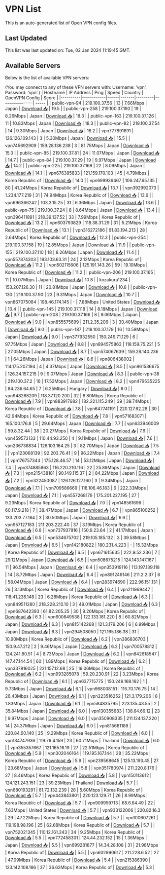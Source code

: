 # VPN List

This is an auto-generated list of Open VPN config files.

## Last Updated

This list was last updated on: Tue, 02 Jan 2024 11:19:45 GMT.

## Available Servers

Below is the list of available VPN servers:

(You may connect to any of these VPN servers with: Username: 'vpn', Password: 'vpn'.)
| Hostname | IP Address | Ping | Speed | Country | OpenVPN Config | Score |
|----------|------------|------|-------|---------|----------------| ----- |
| public-vpn-94 | 219.100.37.56 | 13 | 7.66Mbps | Japan | [Download 📥](./configs/server_0_JP.ovpn) | 19.5 |
| public-vpn-258 | 219.100.37.190 | 19 | 8.26Mbps | Japan | [Download 📥](./configs/server_1_JP.ovpn) | 18.3 |
| public-vpn-163 | 219.100.37.126 | 11 | 10.83Mbps | Japan | [Download 📥](./configs/server_2_JP.ovpn) | 18.3 |
| public-vpn-82 | 219.100.37.54 | 14 | 9.30Mbps | Japan | [Download 📥](./configs/server_3_JP.ovpn) | 16.2 |
| vpn777891891 | 126.126.109.143 | 3 | 5.30Mbps | Japan | [Download 📥](./configs/server_4_JP.ovpn) | 15.5 |
| vpn745692909 | 159.28.136.238 | 3 | 81.75Mbps | Japan | [Download 📥](./configs/server_5_JP.ovpn) | 15.3 |
| public-vpn-85 | 219.100.37.81 | 24 | 11.07Mbps | Japan | [Download 📥](./configs/server_6_JP.ovpn) | 14.7 |
| public-vpn-84 | 219.100.37.29 | 19 | 9.97Mbps | Japan | [Download 📥](./configs/server_7_JP.ovpn) | 14.2 |
| public-vpn-225 | 219.100.37.169 | 22 | 8.09Mbps | Japan | [Download 📥](./configs/server_8_JP.ovpn) | 14.1 |
| vpn676385833 | 121.159.170.103 | 45 | 4.79Mbps | Korea Republic of | [Download 📥](./configs/server_9_KR.ovpn) | 14.0 |
| vpn699936467 | 106.247.65.135 | 80 | 41.24Mbps | Korea Republic of | [Download 📥](./configs/server_10_KR.ovpn) | 13.7 |
| vpn392992073 | 1.234.177.219 | 31 | 74.94Mbps | Korea Republic of | [Download 📥](./configs/server_11_KR.ovpn) | 13.6 |
| vpn696366242 | 103.3.15.25 | 31 | 6.36Mbps | Japan | [Download 📥](./configs/server_12_JP.ovpn) | 13.6 |
| public-vpn-75 | 219.100.37.24 | 8 | 8.64Mbps | Japan | [Download 📥](./configs/server_13_JP.ovpn) | 13.4 |
| vpn396411891 | 218.39.137.52 | 33 | 7.99Mbps | Korea Republic of | [Download 📥](./configs/server_14_KR.ovpn) | 13.2 |
| vpn603793829 | 118.38.31.29 | 31 | 5.21Mbps | Korea Republic of | [Download 📥](./configs/server_15_KR.ovpn) | 13.1 |
| vpn316272186 | 61.83.194.213 | 28 | 2.64Mbps | Korea Republic of | [Download 📥](./configs/server_16_KR.ovpn) | 12.3 |
| public-vpn-254 | 219.100.37.158 | 19 | 12.85Mbps | Japan | [Download 📥](./configs/server_17_JP.ovpn) | 11.9 |
| public-vpn-155 | 219.100.37.110 | 18 | 8.26Mbps | Japan | [Download 📥](./configs/server_18_JP.ovpn) | 11.4 |
| vpn557874303 | 183.103.63.31 | 24 | 2.12Mbps | Korea Republic of | [Download 📥](./configs/server_19_KR.ovpn) | 11.2 |
| vpn502115606 | 125.191.143.26 | 59 | 19.10Mbps | Korea Republic of | [Download 📥](./configs/server_20_KR.ovpn) | 11.2 |
| public-vpn-206 | 219.100.37.165 | 11 | 10.07Mbps | Japan | [Download 📥](./configs/server_21_JP.ovpn) | 10.8 |
| kozakura1234 | 153.207.126.30 | 11 | 20.81Mbps | Japan | [Download 📥](./configs/server_22_JP.ovpn) | 10.8 |
| public-vpn-130 | 219.100.37.90 | 23 | 9.31Mbps | Japan | [Download 📥](./configs/server_23_JP.ovpn) | 10.7 |
| vpn867075084 | 198.46.174.145 | - | 7.88Mbps | United States | [Download 📥](./configs/server_24_US.ovpn) | 10.4 |
| public-vpn-145 | 219.100.37.118 | 14 | 8.18Mbps | Japan | [Download 📥](./configs/server_25_JP.ovpn) | 9.7 |
| public-vpn-208 | 219.100.37.166 | 8 | 9.06Mbps | Japan | [Download 📥](./configs/server_26_JP.ovpn) | 9.0 |
| vpn855575699 | 211.2.35.206 | 3 | 30.40Mbps | Japan | [Download 📥](./configs/server_27_JP.ovpn) | 9.0 |
| public-vpn-187 | 219.100.37.179 | 16 | 10.58Mbps | Japan | [Download 📥](./configs/server_28_JP.ovpn) | 9.0 |
| vpn377932550 | 150.249.71.129 | 6 | 97.75Mbps | Japan | [Download 📥](./configs/server_29_JP.ovpn) | 8.8 |
| vpn894575863 | 118.159.75.221 | 5 | 27.05Mbps | Japan | [Download 📥](./configs/server_30_JP.ovpn) | 8.7 |
| vpn574067639 | 159.28.140.236 | 1 | 64.26Mbps | Japan | [Download 📥](./configs/server_31_JP.ovpn) | 8.6 |
| vpn806438002 | 114.175.207.194 | 4 | 4.37Mbps | Japan | [Download 📥](./configs/server_32_JP.ovpn) | 8.5 |
| vpn961536675 | 126.34.157.215 | 9 | 9.07Mbps | Japan | [Download 📥](./configs/server_33_JP.ovpn) | 8.3 |
| public-vpn-38 | 219.100.37.2 | 16 | 17.52Mbps | Japan | [Download 📥](./configs/server_34_JP.ovpn) | 8.2 |
| vpn479535225 | 84.236.64.65 | 7 | 6.25Mbps | Hungary | [Download 📥](./configs/server_35_HU.ovpn) | 8.0 |
| vpn948268209 | 118.37.120.200 | 32 | 8.80Mbps | Korea Republic of | [Download 📥](./configs/server_36_KR.ovpn) | 7.9 |
| vpn883917682 | 182.221.115.249 | 39 | 39.74Mbps | Korea Republic of | [Download 📥](./configs/server_37_KR.ovpn) | 7.8 |
| vpn647741191 | 220.127.62.28 | 30 | 42.94Mbps | Korea Republic of | [Download 📥](./configs/server_38_KR.ovpn) | 7.8 |
| vpn571683071 | 165.100.176.8 | 5 | 29.64Mbps | Japan | [Download 📥](./configs/server_39_JP.ovpn) | 7.7 |
| vpn633946009 | 59.8.32.44 | 38 | 20.27Mbps | Korea Republic of | [Download 📥](./configs/server_40_KR.ovpn) | 7.6 |
| vpn459573133 | 110.44.93.250 | 4 | 9.11Mbps | Japan | [Download 📥](./configs/server_41_JP.ovpn) | 7.6 |
| vpn236738834 | 126.103.164.25 | 3 | 82.70Mbps | Japan | [Download 📥](./configs/server_42_JP.ovpn) | 7.5 |
| vpn123068139 | 92.203.76.41 | 9 | 96.22Mbps | Japan | [Download 📥](./configs/server_43_JP.ovpn) | 7.4 |
| vpn176757344 | 175.128.46.57 | 14 | 53.12Mbps | Japan | [Download 📥](./configs/server_44_JP.ovpn) | 7.4 |
| vpn374885863 | 116.220.210.116 | 22 | 25.89Mbps | Japan | [Download 📥](./configs/server_45_JP.ovpn) | 7.3 |
| vpn215438181 | 90.149.115.37 | 2 | 84.22Mbps | Japan | [Download 📥](./configs/server_46_JP.ovpn) | 7.2 |
| vpn322450087 | 126.126.127.160 | 3 | 9.34Mbps | Japan | [Download 📥](./configs/server_47_JP.ovpn) | 7.1 |
| vpn709586669 | 118.106.46.183 | 6 | 222.33Mbps | Japan | [Download 📥](./configs/server_48_JP.ovpn) | 7.1 |
| vpn557268179 | 175.201.227.195 | 27 | 9.23Mbps | Korea Republic of | [Download 📥](./configs/server_49_KR.ovpn) | 7.0 |
| vpn148561696 | 60.117.9.218 | 7 | 38.47Mbps | Japan | [Download 📥](./configs/server_50_JP.ovpn) | 6.7 |
| vpn865100252 | 133.203.77.164 | 3 | 30.50Mbps | Japan | [Download 📥](./configs/server_51_JP.ovpn) | 6.6 |
| vpn957127183 | 211.203.222.40 | 37 | 3.19Mbps | Korea Republic of | [Download 📥](./configs/server_52_KR.ovpn) | 6.6 |
| vpn737937816 | 150.9.23.64 | 2 | 41.17Mbps | Japan | [Download 📥](./configs/server_53_JP.ovpn) | 6.5 |
| vpn534675702 | 219.105.185.132 | 3 | 39.58Mbps | Japan | [Download 📥](./configs/server_54_JP.ovpn) | 6.5 |
| vpn142180822 | 180.231.4.223 | - | 15.32Mbps | Korea Republic of | [Download 📥](./configs/server_55_KR.ovpn) | 6.5 |
| vpn671615635 | 222.9.52.236 | 7 | 29.12Mbps | Japan | [Download 📥](./configs/server_56_JP.ovpn) | 6.5 |
| vpn508675215 | 124.143.147.167 | 11 | 96.54Mbps | Japan | [Download 📥](./configs/server_57_JP.ovpn) | 6.4 |
| vpn353919116 | 113.197.139.118 | 14 | 8.72Mbps | Japan | [Download 📥](./configs/server_58_JP.ovpn) | 6.4 |
| vpn891249146 | 211.2.2.37 | 6 | 58.04Mbps | Japan | [Download 📥](./configs/server_59_JP.ovpn) | 6.4 |
| vpn283974690 | 222.96.151.131 | 26 | 3.13Mbps | Korea Republic of | [Download 📥](./configs/server_60_KR.ovpn) | 6.4 |
| vpn211969447 | 118.41.236.148 | 23 | 6.28Mbps | Korea Republic of | [Download 📥](./configs/server_61_KR.ovpn) | 6.3 |
| vpn849511280 | 218.228.210.10 | 3 | 49.01Mbps | Japan | [Download 📥](./configs/server_62_JP.ovpn) | 6.3 |
| vpn687642393 | 61.82.205.25 | 30 | 9.20Mbps | Korea Republic of | [Download 📥](./configs/server_63_KR.ovpn) | 6.3 |
| vpn600849538 | 122.133.181.220 | 8 | 60.82Mbps | Japan | [Download 📥](./configs/server_64_JP.ovpn) | 6.3 |
| vpn815142268 | 121.3.179.206 | 6 | 6.99Mbps | Japan | [Download 📥](./configs/server_65_JP.ovpn) | 6.3 |
| vpn294508050 | 121.165.186.38 | 31 | 10.90Mbps | Korea Republic of | [Download 📥](./configs/server_66_KR.ovpn) | 6.2 |
| vpn386836703 | 150.9.47.212 | 2 | 9.46Mbps | Japan | [Download 📥](./configs/server_67_JP.ovpn) | 6.2 |
| vpn700578812 | 124.241.80.51 | 4 | 8.73Mbps | Japan | [Download 📥](./configs/server_68_JP.ovpn) | 6.2 |
| vpn842618547 | 147.47.144.54 | 60 | 1.89Mbps | Korea Republic of | [Download 📥](./configs/server_69_KR.ovpn) | 6.2 |
| vpn337816025 | 221.157.12.68 | 25 | 19.06Mbps | Korea Republic of | [Download 📥](./configs/server_70_KR.ovpn) | 6.2 |
| vpn993285078 | 59.20.230.91 | 22 | 3.23Mbps | Korea Republic of | [Download 📥](./configs/server_71_KR.ovpn) | 6.1 |
| vpn637715775 | 150.249.168.162 | 1 | 9.73Mbps | Japan | [Download 📥](./configs/server_72_JP.ovpn) | 6.1 |
| vpn968008151 | 116.70.176.75 | 14 | 26.43Mbps | Japan | [Download 📥](./configs/server_73_JP.ovpn) | 6.1 |
| vpn223516252 | 121.3.179.206 | 8 | 1.83Mbps | Japan | [Download 📥](./configs/server_74_JP.ovpn) | 6.1 |
| vpn584835795 | 223.135.43.55 | 2 | 35.84Mbps | Japan | [Download 📥](./configs/server_75_JP.ovpn) | 6.0 |
| vpn130355683 | 138.64.69.12 | 23 | 9.97Mbps | Japan | [Download 📥](./configs/server_76_JP.ovpn) | 6.0 |
| vpn350908335 | 211.124.137.220 | 14 | 24.37Mbps | Japan | [Download 📥](./configs/server_77_JP.ovpn) | 6.0 |
| vpn815681189 | 220.84.90.140 | 25 | 9.29Mbps | Korea Republic of | [Download 📥](./configs/server_78_KR.ovpn) | 6.0 |
| vpn134747936 | 119.76.4.159 | 23 | 60.71Mbps | Thailand | [Download 📥](./configs/server_79_TH.ovpn) | 6.0 |
| vpn355357667 | 121.165.16.19 | 27 | 22.51Mbps | Korea Republic of | [Download 📥](./configs/server_80_KR.ovpn) | 5.9 |
| vpn302046164 | 119.195.167.144 | 28 | 35.22Mbps | Korea Republic of | [Download 📥](./configs/server_81_KR.ovpn) | 5.9 |
| vpn239568645 | 125.13.193.45 | 27 | 23.68Mbps | Japan | [Download 📥](./configs/server_82_JP.ovpn) | 5.8 |
| vpn351780974 | 211.220.8.176 | 27 | 8.46Mbps | Korea Republic of | [Download 📥](./configs/server_83_KR.ovpn) | 5.8 |
| vpn150113612 | 124.121.243.151 | 23 | 39.23Mbps | Thailand | [Download 📥](./configs/server_84_TH.ovpn) | 5.7 |
| vpn680193291 | 61.72.132.239 | 28 | 5.60Mbps | Korea Republic of | [Download 📥](./configs/server_85_KR.ovpn) | 5.7 |
| vpn443843801 | 220.123.129.71 | 26 | 8.99Mbps | Korea Republic of | [Download 📥](./configs/server_86_KR.ovpn) | 5.7 |
| vpn909959713 | 68.6.64.49 | 22 | 7.63Mbps | United States | [Download 📥](./configs/server_87_US.ovpn) | 5.7 |
| vpn933122006 | 220.82.16.3 | 29 | 47.22Mbps | Korea Republic of | [Download 📥](./configs/server_88_KR.ovpn) | 5.7 |
| vpn100607261 | 119.198.98.196 | 25 | 62.68Mbps | Korea Republic of | [Download 📥](./configs/server_89_KR.ovpn) | 5.7 |
| vpn752021345 | 110.12.161.243 | 34 | 9.25Mbps | Korea Republic of | [Download 📥](./configs/server_90_KR.ovpn) | 5.5 |
| vpn772458301 | 124.44.232.152 | 15 | 1.36Mbps | Japan | [Download 📥](./configs/server_91_JP.ovpn) | 5.5 |
| vpn699281877 | 14.34.28.108 | 31 | 21.98Mbps | Korea Republic of | [Download 📥](./configs/server_92_KR.ovpn) | 5.5 |
| vpn602990617 | 211.228.6.52 | 27 | 47.09Mbps | Korea Republic of | [Download 📥](./configs/server_93_KR.ovpn) | 5.4 |
| vpn215386390 | 123.142.108.186 | 37 | 36.62Mbps | Korea Republic of | [Download 📥](./configs/server_94_KR.ovpn) | 5.3 |
